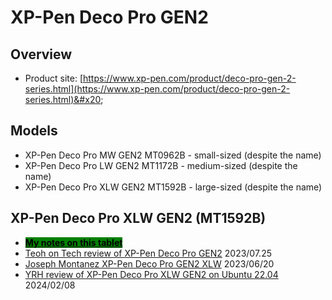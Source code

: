# XP-Pen Deco Pro GEN2

## Overview

* Product site: [https://www.xp-pen.com/product/deco-pro-gen-2-series.html](https://www.xp-pen.com/product/deco-pro-gen-2-series.html)&#x20;

## Models

* XP-Pen Deco Pro MW GEN2 MT0962B - small-sized (despite the name)
* XP-Pen Deco Pro LW GEN2 MT1172B - medium-sized (despite the name)
* XP-Pen Deco Pro XLW GEN2 MT1592B - large-sized (despite the name)

## XP-Pen Deco Pro XLW GEN2 (MT1592B)

* [<mark style="background-color:green;">**My notes on this tablet**</mark>](7p-notes-xp-pen-deco-pro-xlw-gen-2-mt1592b.md) &#x20;
* [Teoh on Tech review of XP-Pen Deco Pro GEN2](https://youtu.be/h8NG0zmYdtE) 2023/07.25
* [Joseph Montanez XP-Pen Deco Pro GEN2 XLW](https://youtu.be/pRLBRTWPlQU) 2023/06/20
* [YRH review of XP-Pen Deco Pro XLW GEN2 on Ubuntu 22.04](https://krita-artists.org/t/xp-pen-deco-pro-xlw-gen-2-first-impressions-on-ubuntu-22-04/84085) 2024/02/08


